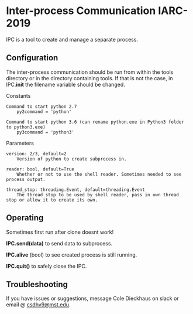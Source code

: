 # Inter-process Communication IARC-2019
IPC is a tool to create and manage a separate process.

## Configuration
The inter-process communication should be run from within the tools directory or in the directory 
containing tools. If that is not the case, in IPC.__init__ the filename variable should be changed.

Constants
    
    Command to start python 2.7
        py2command = 'python'
    
    Command to start python 3.6 (can rename python.exe in Python3 folder to python3.exe)
        py3command = 'python3'  

Parameters
    
    version: 2/3, default=2
        Version of python to create subprocess in.

    reader: bool, default=True
        Whether or not to use the shell reader. Sometimes needed to see process output.

    thread_stop: threading.Event, default=threading.Event
        The thread stop to be used by shell reader, pass in own thread stop or allow it to create its own.

## Operating
Sometimes first run after clone doesnt work!

__IPC.send(data)__ to send data to subprocess.

__IPC.alive__ (bool) to see created process is still running.

__IPC.quit()__ to safely close the IPC.


## Troubleshooting
If you have issues or suggestions, message Cole Dieckhaus on slack or email @ csdhv9@mst.edu.
